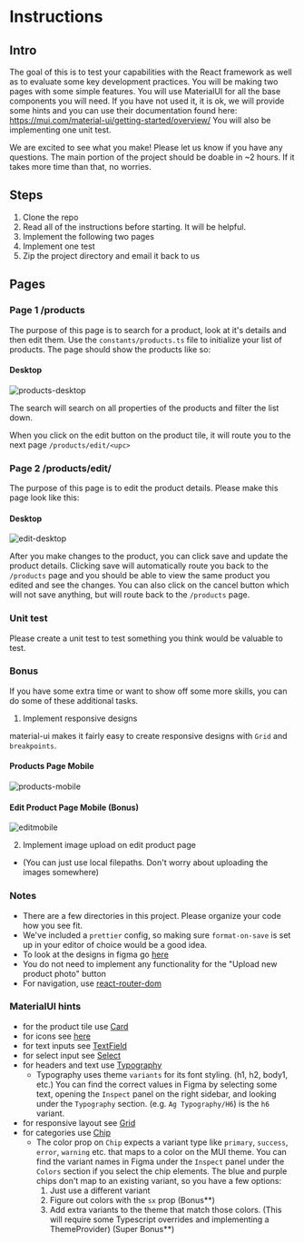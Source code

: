 # Instructions

## Intro

The goal of this is to test your capabilities with the React framework as well as to evaluate some key development practices. You will be making two pages with some simple features. You will use MaterialUI for all the base components you will need. If you have not used it, it is ok, we will provide some hints and you can use their documentation found here: https://mui.com/material-ui/getting-started/overview/ You will also be implementing one unit test.

We are excited to see what you make! Please let us know if you have any questions.
The main portion of the project should be doable in ~2 hours. If it takes more time than that, no worries.

## Steps

1. Clone the repo
2. Read all of the instructions before starting. It will be helpful.
3. Implement the following two pages
4. Implement one test
5. Zip the project directory and email it back to us

## Pages

### Page 1 /products

The purpose of this page is to search for a product, look at it's details and then edit them. Use the `constants/products.ts` file to initialize your list of products. The page should show the products like so:

#### Desktop

![products-desktop](./designs/products-desktop.png)

The search will search on all properties of the products and filter the list down.

When you click on the edit button on the product tile, it will route you to the next page `/products/edit/<upc>`

### Page 2 /products/edit/<upc>

The purpose of this page is to edit the product details. Please make this page look like this:

#### Desktop

![edit-desktop](./designs/edit-desktop.png)

After you make changes to the product, you can click save and update the product details. Clicking save will automatically route you back to the `/products` page and you should be able to view the same product you edited and see the changes. You can also click on the cancel button which will not save anything, but will route back to the `/products` page.

### Unit test

Please create a unit test to test something you think would be valuable to test.

### Bonus

If you have some extra time or want to show off some more skills, you can do some of these additional tasks.

1. Implement responsive designs

material-ui makes it fairly easy to create responsive designs with `Grid` and `breakpoints`.

#### Products Page Mobile

![products-mobile](./designs/products-mobile.png)

#### Edit Product Page Mobile (Bonus)

![editmobile](./designs/edit-mobile.png)

2. Implement image upload on edit product page

- (You can just use local filepaths. Don't worry about uploading the images somewhere)

### Notes

- There are a few directories in this project. Please organize your code how you see fit.
- We've included a `prettier` config, so making sure `format-on-save` is set up in your editor of choice would be a good idea.
- To look at the designs in figma go [here](https://www.figma.com/file/P9GmyoEWk2O7kGM6AuKB0o/Product-Page-Concept?node-id=0%3A1&t=ILoZZFrw14ajd3TF-1)
- You do not need to implement any functionality for the "Upload new product photo" button
- For navigation, use [react-router-dom](https://reactrouter.com/en/main)

### MaterialUI hints

- for the product tile use [Card](https://mui.com/material-ui/react-card/#outlined-card)
- for icons see [here](https://mui.com/material-ui/material-icons/)
- for text inputs see [TextField](https://mui.com/material-ui/material-icons/)
- for select input see [Select](https://mui.com/material-ui/react-select/)
- for headers and text use [Typography](https://mui.com/material-ui/react-typography/)
  - Typography uses theme `variants` for its font styling. (h1, h2, body1, etc.) You can find the correct values in Figma by selecting some text, opening the `Inspect` panel on the right sidebar, and looking under the `Typography` section. (e.g. `Ag Typography/H6`) is the `h6` variant.
- for responsive layout see [Grid](https://mui.com/material-ui/react-grid/#responsive-values)
- for categories use [Chip](https://mui.com/material-ui/react-chip/)
  - The color prop on `Chip` expects a variant type like `primary`, `success`, `error`, `warning` etc. that maps to a color on the MUI theme.
    You can find the variant names in Figma under the `Inspect` panel under the `Colors` section if you select the chip elements.
    The blue and purple chips don't map to an existing variant, so you have a few options:
    1. Just use a different variant
    2. Figure out colors with the `sx` prop (Bonus\*\*)
    3. Add extra variants to the theme that match those colors. (This will require some Typescript overrides and implementing a ThemeProvider) (Super Bonus\*\*)
